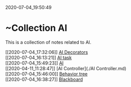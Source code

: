 2020-07-04_19:50:49

# ~Collection AI

This is a collection of notes related to AI.

[[2020-07-04_17:32:06]] [AI Decorators](./AI%20Decorators.md)  
[[2020-07-04_16:13:21]] [AI task](./AI%20taskmd)  
[[2020-07-04_15:49:23]] [AI](./AI.md)  
[[2020-04-11_11:28:47]] [AI Controller](./AI Controller.md)  
[[2020-07-04_15:46:00]] [Behavior tree](./Behavior%20tree.md)  
[[2020-07-04_16:38:27]] [Blackboard](./Blackboard.md)  
